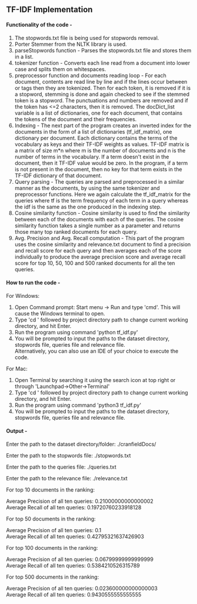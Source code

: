 ## TF-IDF Implementation  

#### Functionality of the code -  

1. The stopwords.txt file is being used for stopwords removal.  
2. Porter Stemmer from the NLTK library is used.  
3. parseStopwords function - Parses the stopwords.txt file and stores them in a list.  
4. tokenizer function - Converts each line read from a document into lower case and splits them on whitespaces.  
5. preprocessor function and documents reading loop - For each document, contents are read line by line and if the lines occur between <title></title> or <text></text> tags then they are tokenized. Then for each token, it is removed if it is a stopword, stemming is done and again checked to see if the stemmed token is a stopword. The punctuations and numbers are removed and if the token has <=2 characters, then it is removed. The docDict_list variable is a list of dictionaries, one for each document, that contains the tokens of the document and their frequencies.   
6. Indexing - The next part of the program creates an inverted index for the documents in the form of a list of dictionaries (tf_idf_matrix), one dictionary per document. Each dictionary contains the terms of the vocabulary as keys and their TF-IDF weights as values. TF-IDF matrix is a matrix of size m*n where m is the number of documents and n is the number of terms in the vocabulary. If a term doesn't exist in the document, then it TF-IDF value would be zero. In the program, if a term is not present in the document, then no key for that term exists in the TF-IDF dictionary of that document.  
7. Query parsing - The queries are parsed and preprocessed in a similar manner as the documents, by using the same tokenizer and preprocessor functions. Here we again calculate the tf_idf_matrix for the queries where tf is the term frequency of each term in a query whereas the idf is the same as the one produced in the indexing step.  
8. Cosine similarity function - Cosine similarity is used to find the similarity between each of the documents with each of the queries. The cosine similarity function takes a single number as a parameter and returns those many top ranked documents for each query.     
9. Avg. Precision and Avg. Recall computation - This part of the program uses the cosine similarity and relevance.txt document to find a precision and recall score for each query and then averages each of the score individually to produce the average precision score and average recall score for top 10, 50, 100 and 500 ranked documents for all the ten queries.         

#### How to run the code -  

For Windows:  
1. Open Command prompt:   Start menu -> Run  and type 'cmd'. This will cause the Windows terminal to open.  
2. Type 'cd ' followed by project directory path to change current working directory, and hit Enter.   
3. Run the program using command 'python tf_idf.py'  
4. You will be prompted to input the paths to the dataset directory, stopwords file, queries file and relevance file.   
Alternatively, you can also use an IDE of your choice to execute the code.  

For Mac:  
1. Open Terminal by searching it using the search icon at top right or through 'Launchpad->Other->Terminal'   
2. Type 'cd ' followed by project directory path to change current working directory, and hit Enter.   
3. Run the program using command 'python3 tf_idf.py'  
4. You will be prompted to input the paths to the dataset directory, stopwords file, queries file and relevance file.  

#### Output -   

Enter the path to the dataset directory/folder: ./cranfieldDocs/  

Enter the path to the stopwords file: ./stopwords.txt  

Enter the path to the queries file: ./queries.txt  

Enter the path to the relevance file: ./relevance.txt  

For top 10 documents in the ranking:  

Average Precision of all ten queries: 0.21000000000000002  
Average Recall of all ten queries: 0.19720760233918128  


For top 50 documents in the ranking:  

Average Precision of all ten queries: 0.1  
Average Recall of all ten queries: 0.42795321637426903  


For top 100 documents in the ranking:  

Average Precision of all ten queries: 0.06799999999999999  
Average Recall of all ten queries: 0.5384210526315789  


For top 500 documents in the ranking:  

Average Precision of all ten queries: 0.023600000000000003  
Average Recall of all ten queries: 0.9430555555555555  
